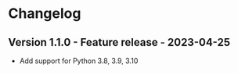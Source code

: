 # Changelog

## Version 1.1.0 - Feature release - 2023-04-25

- Add support for Python 3.8, 3.9, 3.10